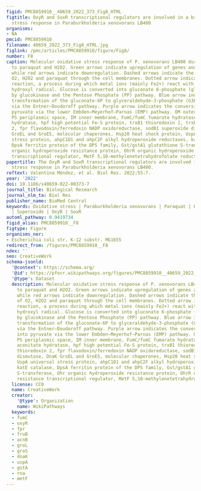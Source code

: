 ```yaml
---
figid: PMC8859910__40659_2022_373_Fig8_HTML
figtitle: OxyR and SoxR transcriptional regulators are involved in a broad oxidative
  stress response in Paraburkholderia xenovorans LB400
organisms:
- NA
pmcid: PMC8859910
filename: 40659_2022_373_Fig8_HTML.jpg
figlink: /pmc/articles/PMC8859910/figure/Fig8/
number: F8
caption: Molecular oxidative stress response of P. xenovorans LB400 during exposure
  to paraquat and H2O2. Green arrows indicate upregulation of genes and/or proteins,
  while red arrows indicate downregulation. Dashed arrows indicate the transport of
  O2, H2O2 and paraquat through the cell membranes. Dotted arrow indicates Fenton
  reaction, a process during which metal ions (mainly Fe2+) react with H2O2 forming
  hydroxyl radical. Glucose is converted into gluconate 6-phosphate (gluconate-6P)
  by glucokinase and the Pentose Phosphate (PP) pathway. Blue arrow indicates the
  transformation of the gluconate-6P to glyceraldehyde-3-phosphate (G3P) and pyruvate
  via the Entner–Doudoroff pathway. Purple arrow indicates the conversion of G3P into
  pyruvate via the lower Embden–Meyerhof–Parnas (EMP) pathway. OM outer membrane,
  PS periplasmic space, IM inner membrane, FumC/fumC fumarate hydratase C, AcnB aconitate
  hydratase, hpf high potential Fe-S protein, trxB1 thioredoxin 1, trxB2 thioredoxin
  2, fpr flavodoxin/ferredoxin NADP oxidoreductase, sodB1 superoxide dismutase, DnaK
  GroEL and GroES, molecular chaperones, Hsp20 heat shock protein, UspA universal
  stress protein, ahpC1D1 and ahpC2F alkyl hydroperoxide reductases, katE catalase,
  DpsA ferritin protein of the DPS family, Gst/gstA1 glutathione S-transferase, Ohr
  organic hydroperoxide resistance protein, OhrR organic hydroperoxide resistance
  transcriptional regulator, MetF 5,10-methylenetetrahydrofolate reductase
papertitle: The OxyR and SoxR transcriptional regulators are involved in a broad oxidative
  stress response in Paraburkholderia xenovorans LB400.
reftext: Valentina Méndez, et al. Biol Res. 2022;55:7.
year: '2022'
doi: 10.1186/s40659-022-00373-7
journal_title: Biological Research
journal_nlm_ta: Biol Res
publisher_name: BioMed Central
keywords: Oxidative stress | Paraburkholderia xenovorans | Paraquat | Hydrogen peroxide
  | Superoxide | OxyR | SoxR
automl_pathway: 0.9419734
figid_alias: PMC8859910__F8
figtype: Figure
organisms_ner:
- Escherichia coli str. K-12 substr. MG1655
redirect_from: /figures/PMC8859910__F8
ndex: ''
seo: CreativeWork
schema-jsonld:
  '@context': https://schema.org/
  '@id': https://pfocr.wikipathways.org/figures/PMC8859910__40659_2022_373_Fig8_HTML.html
  '@type': Dataset
  description: Molecular oxidative stress response of P. xenovorans LB400 during exposure
    to paraquat and H2O2. Green arrows indicate upregulation of genes and/or proteins,
    while red arrows indicate downregulation. Dashed arrows indicate the transport
    of O2, H2O2 and paraquat through the cell membranes. Dotted arrow indicates Fenton
    reaction, a process during which metal ions (mainly Fe2+) react with H2O2 forming
    hydroxyl radical. Glucose is converted into gluconate 6-phosphate (gluconate-6P)
    by glucokinase and the Pentose Phosphate (PP) pathway. Blue arrow indicates the
    transformation of the gluconate-6P to glyceraldehyde-3-phosphate (G3P) and pyruvate
    via the Entner–Doudoroff pathway. Purple arrow indicates the conversion of G3P
    into pyruvate via the lower Embden–Meyerhof–Parnas (EMP) pathway. OM outer membrane,
    PS periplasmic space, IM inner membrane, FumC/fumC fumarate hydratase C, AcnB
    aconitate hydratase, hpf high potential Fe-S protein, trxB1 thioredoxin 1, trxB2
    thioredoxin 2, fpr flavodoxin/ferredoxin NADP oxidoreductase, sodB1 superoxide
    dismutase, DnaK GroEL and GroES, molecular chaperones, Hsp20 heat shock protein,
    UspA universal stress protein, ahpC1D1 and ahpC2F alkyl hydroperoxide reductases,
    katE catalase, DpsA ferritin protein of the DPS family, Gst/gstA1 glutathione
    S-transferase, Ohr organic hydroperoxide resistance protein, OhrR organic hydroperoxide
    resistance transcriptional regulator, MetF 5,10-methylenetetrahydrofolate reductase
  license: CC0
  name: CreativeWork
  creator:
    '@type': Organization
    name: WikiPathways
  keywords:
  - fumC
  - oxyR
  - fpr
  - fruB
  - acnB
  - groL
  - groS
  - dnaK
  - uspA
  - gstA
  - rna
  - metF
---
```

